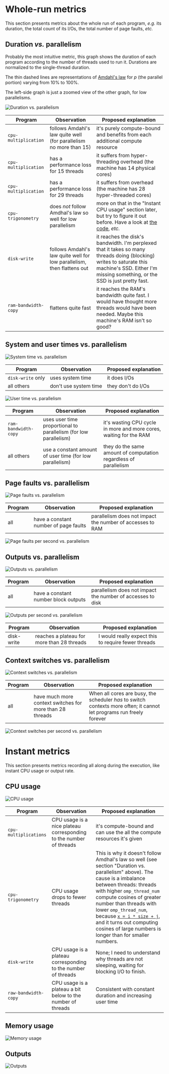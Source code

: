 Whole-run metrics
=================

This section presents metrics about the whole run of each program, *e.g.* its duration, the total count of its I/Os, the total number of page faults, *etc.*

Duration *vs.* parallelism
--------------------------

Probably the most intuitive metric, this graph shows the duration of each program according to the number of threads used to run it.
Durations are normalized to the single-thread duration.

The thin dashed lines are representations of [Amdahl's law](https://en.wikipedia.org/wiki/Amdahl%27s_law) for $p$ (the parallel portion) varying from 10% to 100%.

The left-side graph is just a zoomed view of the other graph, for low parallelisms.

![Duration vs. parallelism](duration-vs-parallelism.png)

| Program  | Observation | Proposed explanation |
| --- | --- | --- |
| `cpu-multiplication` | follows Amdahl's law quite well (for parallelism no more than 15) | it's purely compute-bound and benefits from each additional compute resource |
| `cpu-multiplication` | has a performance loss for 15 threads | it suffers from hyper-threading overhead (the machine has 14 physical cores) |
| `cpu-multiplication` | has a performance loss for 29 threads | it suffers from  overhead (the machine has 28 hyper-threaded cores) |
| `cpu-trigonometry` | does *not* follow Amdhal's law so well for low parallelism | more on that in the "Instant CPU usage" section later, but try to figure it out before. Have a look at [the code](../../programs/cpu-trigonometry.cpp), *etc.* |
| `disk-write` | follows Amdahl's law quite well for low parallelism, then flattens out | it reaches the disk's bandwidth. I'm perplexed that it takes so many threads doing (blocking) writes to saturate this machine's SSD. Either I'm missing something, or the SSD is just pretty fast. |
| `ram-bandwidth-copy` | flattens quite fast | it reaches the RAM's bandwidth quite fast. I would have thought more threads would have been needed. Maybe this machine's RAM isn't so good? |

System and user times vs. parallelism
-------------------------------------

![System time vs. parallelism](system-time-vs-parallelism.png)

| Program  | Observation | Proposed explanation |
| --- | --- | --- |
| `disk-write` only | uses system time | it does I/Os |
| all others | don't use system time | they don't do I/Os |

![User time vs. parallelism](user-time-vs-parallelism.png)

| Program  | Observation | Proposed explanation |
| --- | --- | --- |
| `ram-bandwidth-copy` | uses user time proportional to parallelism (for low parallelism) | it's wasting CPU cycle in more and more cores, waiting for the RAM |
| all others | use a constant amount of user time (for low parallelism) | they do the same amount of computation regardless of parallelism |

Page faults vs. parallelism
---------------------------

![Page faults vs. parallelism](page-faults-vs-parallelism.png)

| Program  | Observation | Proposed explanation |
| --- | --- | --- |
| all | have a constant number of page faults | parallelism does not impact the number of accesses to RAM |

![Page faults per second vs. parallelism](page-faults-per-sec-vs-parallelism.png)

Outputs vs. parallelism
-----------------------

![Outputs vs. parallelism](outputs-vs-parallelism.png)

| Program  | Observation | Proposed explanation |
| --- | --- | --- |
| all | have a constant number block outputs | parallelism does not impact the number of accesses to disk |

![Outputs per second vs. parallelism](outputs-per-sec-vs-parallelism.png)

| Program  | Observation | Proposed explanation |
| --- | --- | --- |
| disk-write | reaches a plateau for more than 28 threads | I would really expect this to require fewer threads |

Context switches vs. parallelism
--------------------------------

![Context switches vs. parallelism](context-switches-vs-parallelism.png)

| Program  | Observation | Proposed explanation |
| --- | --- | --- |
| all | have much more context switches for more than 28 threads | When all cores are busy, the scheduler *has* to switch contexts more often; it cannot let programs run freely forever |

![Context switches per second vs. parallelism](context-switches-per-sec-vs-parallelism.png)

Instant metrics
===============

This section presents metrics recording all along during the execution, like instant CPU usage or output rate.

CPU usage
---------

![CPU usage](instant-cpu-usage.png)

| Program  | Observation | Proposed explanation |
| --- | --- | --- |
| `cpu-multiplications` | CPU usage is a nice plateau corresponding to the number of threads | it's compute-bound and can use the all the compute resources it's given |
| `cpu-trigonometry` | CPU usage drops to fewer threads | This is why it doesn't follow Amdhal's law so well (see section "Duration vs. parallelism" above). The cause is a imbalance between threads: threads with higher `omp_thread_num` compute cosines of greater number than threads with lower `omp_thread_num`, because [`x = i * size + j`](../../programs/cpu-trigonometry.cpp:14), and it turns out computing cosines of large numbers is longer than for smaller numbers. |
| `disk-write` | CPU usage is a plateau corresponding to the number of threads | None; I need to understand why threads are not sleeping, waiting for blocking I/O to finish. |
| `raw-bandwidth-copy` | CPU usage is a plateau a bit below to the number of threads | Consistent with constant duration and increasing user time |

Memory usage
------------

![Memory usage](instant-memory-usage.png)

Outputs
-------

![Outputs](instant-outputs.png)
